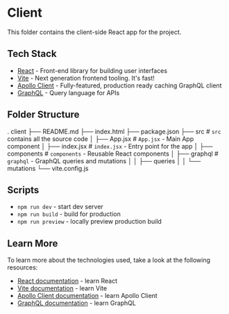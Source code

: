 # Client

This folder contains the client-side React app for the project.

## Tech Stack

- [React](https://reactjs.org/) - Front-end library for building user interfaces
- [Vite](https://vitejs.dev/) - Next generation frontend tooling. It's fast!
- [Apollo Client](https://www.apollographql.com/docs/react/) - Fully-featured, production ready caching GraphQL client
- [GraphQL](https://graphql.org/) - Query language for APIs  

## Folder Structure

.
    client
    ├── README.md
    ├── index.html
    ├── package.json
    ├── src                           # `src` contains all the source code
    │   ├── App.jsx                   # `App.jsx` - Main App component
    │   ├── index.jsx                 # `index.jsx` - Entry point for the app
    │   ├── components                # `components` - Reusable React components
    │   ├── graphql                   # `graphql` - GraphQL queries and mutations
    │   │   ├── queries
    │   │   └── mutations
    └── vite.config.js

## Scripts

- `npm run dev` - start dev server
- `npm run build` - build for production
- `npm run preview` - locally preview production build

## Learn More

To learn more about the technologies used, take a look at the following resources:

- [React documentation](https://reactjs.org/docs/getting-started.html) - learn React
- [Vite documentation](https://vitejs.dev/guide/) - learn Vite 
- [Apollo Client documentation](https://www.apollographql.com/docs/react/) - learn Apollo Client
- [GraphQL documentation](https://graphql.org/learn/) - learn GraphQL
